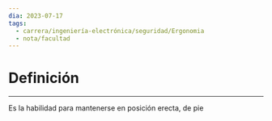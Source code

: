```yaml
---
dia: 2023-07-17
tags:
  - carrera/ingeniería-electrónica/seguridad/Ergonomia
  - nota/facultad
---
```

# Definición
---
Es la habilidad para mantenerse en posición erecta, de pie
